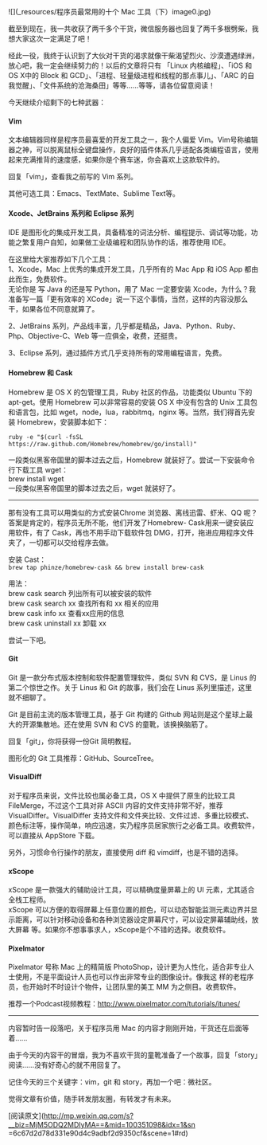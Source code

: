 ![](_resources/程序员最常用的十个 Mac 工具（下）image0.jpg)

截至到现在，我一共收获了两千多个干货，微信服务器也回复了两千多根劈柴，我想大家这次一定满足了吧！

经此一役，我终于认识到了大伙对干货的渴求就像干柴渴望烈火、沙漠遭遇绿洲，放心吧，我一定会继续努力的！以后的文章将只有 「Linux 内核编程」、「iOS 和
OS X中的 Block 和 GCD」、「进程、轻量级进程和线程的那点事儿」、「ARC 的自我觉醒」、「文件系统的沧海桑田」等等……等等，请各位留意阅读！

今天继续介绍剩下的七种武器：

#### Vim

文本编辑器同样是程序员最喜爱的开发工具之一，我个人偏爱
Vim。Vim号称编辑器之神，可以脱离鼠标全键盘操作，良好的插件体系几乎适配各类编程语言，使用起来充满推背的速度感，如果你是个赛车迷，你会喜欢上这款软件的。

回复「vim」，查看我之前写的 Vim 系列。

其他可选工具：Emacs、TextMate、Sublime Text等。

#### Xcode、JetBrains 系列和 Eclipse 系列

IDE 是图形化的集成开发工具，具备精准的词法分析、编程提示、调试等功能，功能之繁复用户自知，如果做工业级编程和团队协作的话，推荐使用 IDE。

在这里给大家推荐如下几个工具：  
1、Xcode，Mac 上优秀的集成开发工具，几乎所有的 Mac App 和 iOS App 都由此而生，免费软件。  
无论你是 写 Java 的还是写 Python，用了 Mac 一定要安装 Xcode，为什么？我准备写一篇「更有效率的
XCode」说一下这个事情，当然，这样的内容没那么干，如果各位不同意就算了。

2、JetBrains 系列，产品线丰富，几乎都是精品，Java、Python、Ruby、Php、Objective-C、Web 等一应俱全，收费，还挺贵。

3、Eclipse 系列，通过插件方式几乎支持所有的常用编程语言，免费。

#### Homebrew 和 Cask

Homebrew 是 OS X 的包管理工具，Ruby 社区的作品，功能类似 Ubuntu 下的apt-get。使用 Homebrew 可以非常容易的安装
OS X 中没有包含的 Unix 工具包和语言包，比如 wget，node，lua，rabbitmq，nginx 等。当然，我们得首先安装
Homebrew，安装脚本如下：

`ruby -e "$(curl -fsSL https://raw.github.com/Homebrew/homebrew/go/install)"`

一段类似黑客帝国里的脚本过去之后，Homebrew 就装好了。尝试一下安装命令行下载工具 wget：  
brew install wget  
一段类似黑客帝国里的脚本过去之后，wget 就装好了。

* * *

那有没有工具可以用类似的方式安装Chrome 浏览器、离线迅雷、虾米、QQ 呢？答案是肯定的，程序员无所不能，他们开发了Homebrew-
Cask用来一键安装应用软件，有了 Cask，再也不用手动下载软件包 DMG，打开，拖进应用程序文件夹了，一切都可以交给程序去做。

安装 Cast：  
`brew tap phinze/homebrew-cask && brew install brew-cask`

用法：  
brew cask search 列出所有可以被安装的软件  
brew cask search xx 查找所有和 xx 相关的应用  
brew cask info xx 查看xx应用的信息  
brew cask uninstall xx 卸载 xx

尝试一下吧。

#### Git

Git 是一款分布式版本控制和软件配置管理软件，类似 SVN 和 CVS，是 Linus 的第二个惊世之作。关于 Linus 和 Git 的故事，我们会在
Linus 系列里描述，这里就不细聊了。

Git 是目前主流的版本管理工具，基于 Git 构建的 Github 网站则是这个星球上最大的开源集散地。还在使用 SVN 和 CVS
的童靴，该换换脑筋了。

回复「git」，你将获得一份Git 简明教程。

图形化的 Git 工具推荐：GitHub、SourceTree。

#### VisualDiff

对于程序员来说，文件比较也属必备工具，OS X 中提供了原生的比较工具 FileMerge，不过这个工具对非 ASCII 内容的文件支持非常不好，推荐
VisualDiffer。VisualDiffer
支持文件和文件夹比较、文件过滤、多重比较模式、颜色标注等，操作简单，响应迅速，实乃程序员居家旅行之必备工具。收费软件，可以直接从 AppStore 下载。

另外，习惯命令行操作的朋友，直接使用 diff 和 vimdiff，也是不错的选择。

#### xScope

xScope 是一款强大的辅助设计工具，可以精确度量屏幕上的 UI 元素，尤其适合全栈工程师。  
xScope 可以方便的取得屏幕上任意位置的颜色，可以动态智能监测元素边界并显示距离，可以针对移动设备和各种浏览器设定屏幕尺寸，可以设定屏幕辅助线，放大屏幕
等。如果你不想事事求人，xScope是个不错的选择。收费软件。

#### Pixelmator

Pixelmator 号称 Mac 上的精简版 PhotoShop，设计更为人性化，适合非专业人士使用，不是平面设计人员也可以作出非常专业的图像设计。像我这
样的老程序员，也开始时不时设计个物件，让团队里的美工 MM 为之侧目。收费软件。

推荐一个Podcast视频教程：http://www.pixelmator.com/tutorials/itunes/

* * *

内容暂时告一段落吧，关于程序员用 Mac 的内容才刚刚开始，干货还在后面等着……

由于今天的内容干的冒烟，我为不喜欢干货的童靴准备了一个故事，回复「story」阅读……没有好奇心的就不用回复了。

记住今天的三个关键字：vim，git 和 story，再加一个吧：微社区。

觉得文章有价值，随手转发朋友圈，有转发才有未来。

[阅读原文](http://mp.weixin.qq.com/s?__biz=MjM5ODQ2MDIyMA==&mid=100351098&idx=1&sn
=6c67d2d78d331e90d4c9adbf2d9350cf&scene=1#rd)

